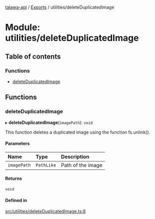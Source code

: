[talawa-api](../README.md) / [Exports](../modules.md) / utilities/deleteDuplicatedImage

# Module: utilities/deleteDuplicatedImage

## Table of contents

### Functions

- [deleteDuplicatedImage](utilities_deleteDuplicatedImage.md#deleteduplicatedimage)

## Functions

### deleteDuplicatedImage

▸ **deleteDuplicatedImage**(`imagePath`): `void`

This function deletes a duplicated image using the function fs.unlink().

#### Parameters

| Name | Type | Description |
| :------ | :------ | :------ |
| `imagePath` | `PathLike` | Path of the image |

#### Returns

`void`

#### Defined in

[src/utilities/deleteDuplicatedImage.ts:8](https://github.com/PalisadoesFoundation/talawa-api/blob/e919df4/src/utilities/deleteDuplicatedImage.ts#L8)
